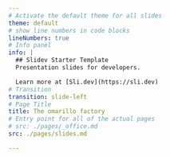 ```yaml
---
# Activate the default theme for all slides
theme: default
# show line numbers in code blocks
lineNumbers: true
# Info panel
info: |
  ## Slidev Starter Template
  Presentation slides for developers.

  Learn more at [Sli.dev](https://sli.dev)
# Transition
transition: slide-left
# Page Title
title: The omarillo factory
# Entry point for all of the actual pages
# src: ./pages/_office.md
src: ./pages/slides.md

---
```

 